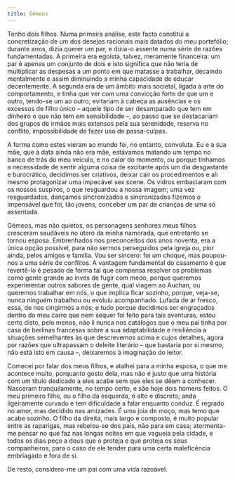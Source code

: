 ```yaml
---
title: Gémeos
---
```


Tenho dois filhos. Numa primeira análise, este facto constitui a concretização de um dos desejos racionais mais datados do meu portefólio; durante anos, dizia querer um par, e dizia-o assente numa série de razões fundamentadas. A primeira era egoísta, talvez, meramente financeira: um par é apenas um conjunto de dois e isto significa que não teria de multiplicar as despesas a um ponto em que matasse a trabalhar, decaindo mentalmente e assim diminuindo a minha capacidade de educar decentemente. A segunda era de um âmbito mais societal, ligada à arte do comportamento, e tinha que ver com uma convicção forte de que um e outro, tendo-se um ao outro, evitariam à cabeça as ausências e os excessos de filho único – aquele tipo de ser desamparado que tem em dinheiro o que não tem em sensibilidade –, ao passo que se destacariam dos grupos de irmãos mais extensos pela sua serenidade, reserva no conflito, impossibilidade de fazer uso de passa-culpas.

A forma como estes vieram ao mundo foi, no entanto, convoluta. Eu e a sua mãe, que à data ainda não era mãe, estávamos matando um tempo no banco de trás do meu veículo, e no calor do momento, ou porque tínhamos a necessidade de sentir alguma coisa de excitante após um dia desgastante e burocrático, decidimos ser criativos, deixar cair os procedimentos e ali mesmo protagonizar uma impecável sex scene. Os vidros embaciaram com os nossos suspiros, o que resguardou a nossa imagem; uma vez resguardados, dançamos sincronizados e sincronizados fizemos o impensável que foi, tão jovens, conceber um par de crianças de uma só assentada.

Gémeos, mas não quietos, os personagens senhores meus filhos cresceram saudáveis no útero da minha namorada, que entretanto se tornou esposa. Embrenhados nos preconceitos dos anos noventa, era a única opção possível, para não sermos perseguidos pela igreja ou, pior ainda, pelos amigos e família. Vou ser sincero: foi um choque, mas poupou-nos a uma série de conflitos. A vantagem fundamental do casamento é que revertê-lo é pesado de forma tal que compensa resolver os problemas como gente grande ao invés de fugir com medo, porque queremos experimentar outros sabores de gente, qual viagem ao Auchan, ou queremos trabalhar em nós, o que implica ficar sozinho, porque, veja-se, nunca ninguém trabalhou ou evoluiu acompanhado. Lufada de ar fresco, essa, de nos cingirmos a nós; e tudo porque decidimos ser engraçados dentro do meu carro que nem sequer foi feito para tais aventuras, estou certo disto, pelo menos, não li nunca nos catálogos que o meu pai tinha por casa de berlinas francesas sobre a sua adaptabilidade e resiliência a situações semelhantes às que descrevemos acima e cujos detalhes, agora por razões que ultrapassam o deleite literário – que bastaria por si mesmo, não está isto em causa –, deixaremos à imaginação do leitor.

Comecei por falar dos meus filhos, e atalhei para a minha esposa, o que me acontece muito, porquanto gosto dela, mas não é justo que uma história com um título dedicado a eles acabe sem que eles se dêem a conhecer. Nasceram tranquilamente, no tempo certo, e são hoje dois homens feitos. O meu primeiro filho, ou o filho da esquerda, é alto e discreto; anda ligeiramente curvado e tem dificuldade a falar enquanto conduz. É regrado no amor, mas decidido nas amizades. É uma joia de moço, mas temo que acabe sozinho. O filho da direita, mais largo e composto, é muito popular entre as raparigas, mas rebelou-se dos pais, não para em casa; atormenta-me pensar no que faz nas longas noites em que vagueia pela cidade, e todos os dias peço a deus que o proteja e que proteja os seus companheiros, para o caso de ele tender para uma certa maleficência embriagado e fora de si.

De resto, considero-me um pai com uma vida razoável.
